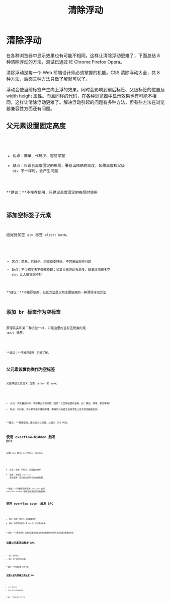 ﻿---
nav:
  title: 布局
  order: 2
group:
  title: 基础布局
  order: 5
title: 清除浮动
order: 5
---

# 清除浮动

在各种浏览器中显示效果也有可能不相同，这样让清除浮动更难了，下面总结 8 种清除浮动的方法，测试已通过 IE Chrome Firefox Opera。

清除浮动是每一个 Web 前端设计师必须掌握的机能。CSS 清除浮动大全，共 8 种方法，后面三种方法只做了解就可以了。

浮动会使当前标签产生向上浮的效果，同时会影响到前后标签、父级标签的位置及 width height 属性。而且同样的代码，在各种浏览器中显示效果也有可能不相同，这样让清除浮动更难了。解决浮动引起的问题有多种方法，但有些方法在浏览器兼容性方面还有问题。

## 父元素设置固定高度

<code src="../../../example/layout/float/height/index.tsx" />

- 优点：简单、代码少、容易掌握
- 缺点：只适合高度固定的布局，要给出精确的高度，如果高度和父级 `div` 不一样时，会产生问题

**建议：**不推荐使用，只建议高度固定的布局时使用

## 添加空标签子元素

结尾处加空 `div` 标签 `clear: both`。

<code src="../../../example/layout/float/clear/index.tsx" />

- 优点：简单、代码少、浏览器支持好、不容易出现怪问题
- 缺点：不少初学者不理解原理；如果页面浮动布局多，就要增加很多空 `div`，让人感觉很不好

**建议：**不推荐使用，但此方法是以前主要使用的一种清除浮动方法

## 添加 br 标签作为空标签

原理其实和第二种方法一样，只是这里的空标签使用的是 `<br/>` 标签。

<code src="../../../example/layout/float/clear-br/index.tsx" />

**建议：**不推荐使用，只作了解。

## 父元素设置伪类作为空标签

父级块级元素定义 伪类 `:after` 和 `zoom`。

<code src="../../../example/layout/float/pseudo/index.tsx" />

- 优点：浏览器支持好、不容易出现怪问题（目前：大型网站都有使用，如：腾迅，网易，新浪等等）
- 缺点：代码多、不少初学者不理解原理，要两句代码结合使用才能让主流浏览器都支持。

**建议：**推荐使用，建议定义公共类，以减少 CSS 代码。

## 使用 overflow-hidden 触发 BFC

父级 `div` 定义 `overflow: hidden`。

<code src="../../../example/layout/float/overflow-hidden/index.tsx" />

- 优点：简单、代码少、浏览器支持好
- 缺点：不能和 `position` 配合使用，因为超出的尺寸的会被隐藏。

**建议：**只推荐没有使用 `position` 或对 `overflow: hidden` 理解比较深的开发者使用。

## 使用 overflow-auto  触发 BFC

<code src="../../../example/layout/float/overflow-auto/index.tsx" />

- 优点：简单、代码少、浏览器支持好
- 缺点：内部宽高超过父级 `div` 时，会出现滚动条。

**建议：**不推荐使用，如果你需要出现滚动条或者确保你的代码不会出现滚动条就使用吧。

## 设置父元素浮动触发 BFC

<code src="../../../example/layout/float/parent-float/index.tsx" />

- 优点：没有优点
- 缺点：会产生新的浮动问题。

**建议：**不推荐使用，只作了解。

## 设置父级为表格元素触发 BFC

<code src="../../../example/layout/float/parent-table/index.tsx" />

- 优点：没有优点
- 缺点：会产生新的未知问题。

**建议：**不推荐使用，只作了解。
